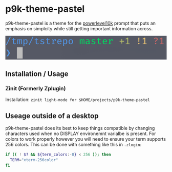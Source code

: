 # p9k-theme-pastel

p9k-theme-pastel is a theme for the [powerlevel10k](https://github.com/romkatv/powerlevel10k) prompt that puts an emphasis on simplcity
while still getting important information across.

![](Screenshot.png)

## Installation / Usage

### Zinit (Formerly Zplugin)

Installation: `zinit light-mode for $HOME/projects/p9k-theme-pastel`

## Useage outside of a desktop

p9k-theme-pastel does its best to keep things compatible by changing characters used when no DISPLAY environemnt varialbe is present.
For colors to work properly however you will need to ensure your term supports 256 colors.
This can be done with something like this in `.zlogin`:

```zsh
if (( ! $? && ${term_colors:-0} < 256 )); then
  TERM="xterm-256color"
fi
```
